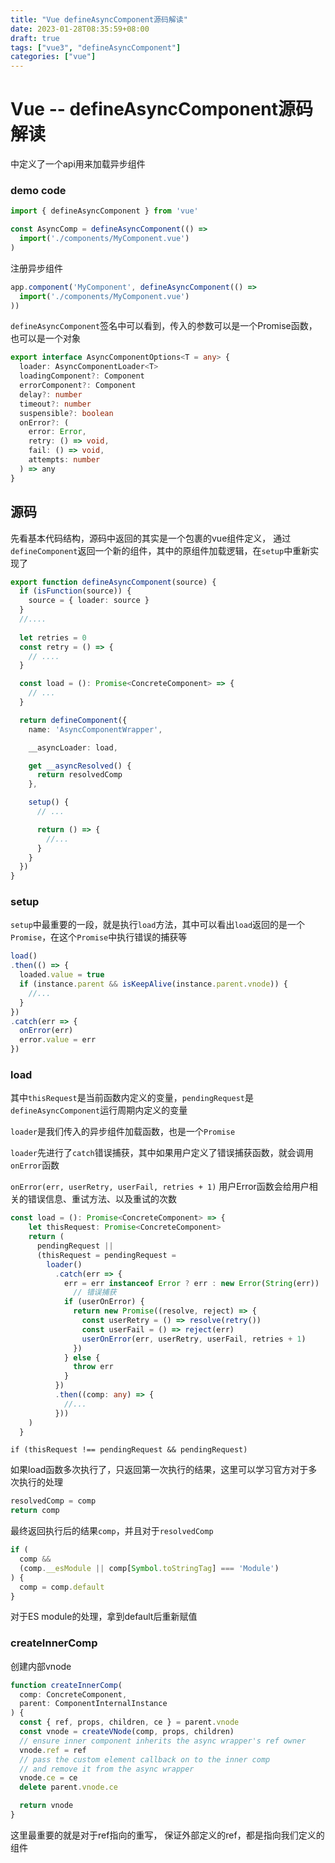 ```yaml
---
title: "Vue defineAsyncComponent源码解读"
date: 2023-01-28T08:35:59+08:00
draft: true
tags: ["vue3", "defineAsyncComponent"]
categories: ["vue"]
---
```






# Vue -- defineAsyncComponent源码解读



中定义了一个api用来加载异步组件

### demo code

```ts
import { defineAsyncComponent } from 'vue'

const AsyncComp = defineAsyncComponent(() =>
  import('./components/MyComponent.vue')
)
```



注册异步组件

```ts
app.component('MyComponent', defineAsyncComponent(() =>
  import('./components/MyComponent.vue')
))
```



`defineAsyncComponent`签名中可以看到，传入的参数可以是一个Promise函数，也可以是一个对象

```typescript
export interface AsyncComponentOptions<T = any> {
  loader: AsyncComponentLoader<T>
  loadingComponent?: Component
  errorComponent?: Component
  delay?: number
  timeout?: number
  suspensible?: boolean
  onError?: (
    error: Error,
    retry: () => void,
    fail: () => void,
    attempts: number
  ) => any
}
```



## 源码



先看基本代码结构，源码中返回的其实是一个包裹的vue组件定义， 通过`defineComponent`返回一个新的组件，其中的原组件加载逻辑，在`setup`中重新实现了

```typescript
export function defineAsyncComponent(source) {
  if (isFunction(source)) {
    source = { loader: source }
  }
  //....
  
  let retries = 0
  const retry = () => {
    // ....
  }

  const load = (): Promise<ConcreteComponent> => {
    // ...
  }

  return defineComponent({
    name: 'AsyncComponentWrapper',

    __asyncLoader: load,

    get __asyncResolved() {
      return resolvedComp
    },

    setup() {
      // ...

      return () => {
        //...
      }
    }
  })
}
```



### setup

`setup`中最重要的一段，就是执行`load`方法，其中可以看出`load`返回的是一个`Promise`，在这个`Promise`中执行错误的捕获等

```typescript
load()
.then(() => {
  loaded.value = true
  if (instance.parent && isKeepAlive(instance.parent.vnode)) {
    //...
  }
})
.catch(err => {
  onError(err)
  error.value = err
})
```



### load



其中`thisRequest`是当前函数内定义的变量，`pendingRequest`是`defineAsyncComponent`运行周期内定义的变量

`loader`是我们传入的异步组件加载函数，也是一个`Promise`

`loader`先进行了`catch`错误捕获，其中如果用户定义了错误捕获函数，就会调用`onError`函数

`onError(err, userRetry, userFail, retries + 1)`  用户Error函数会给用户相关的错误信息、重试方法、以及重试的次数



```typescript
const load = (): Promise<ConcreteComponent> => {
    let thisRequest: Promise<ConcreteComponent>
    return (
      pendingRequest ||
      (thisRequest = pendingRequest =
        loader()
          .catch(err => {
            err = err instanceof Error ? err : new Error(String(err))
              // 错误捕获
            if (userOnError) {
              return new Promise((resolve, reject) => {
                const userRetry = () => resolve(retry())
                const userFail = () => reject(err)
                userOnError(err, userRetry, userFail, retries + 1)
              })
            } else {
              throw err
            }
          })
          .then((comp: any) => {
            //...
          }))
    )
  }
```



` if (thisRequest !== pendingRequest && pendingRequest) `

如果load函数多次执行了，只返回第一次执行的结果，这里可以学习官方对于多次执行的处理



```typescript
resolvedComp = comp
return comp
```



最终返回执行后的结果`comp`，并且对于`resolvedComp`



```typescript
if (
  comp &&
  (comp.__esModule || comp[Symbol.toStringTag] === 'Module')
) {
  comp = comp.default
}
```

对于ES module的处理，拿到default后重新赋值



### createInnerComp

创建内部vnode

```typescript
function createInnerComp(
  comp: ConcreteComponent,
  parent: ComponentInternalInstance
) {
  const { ref, props, children, ce } = parent.vnode
  const vnode = createVNode(comp, props, children)
  // ensure inner component inherits the async wrapper's ref owner
  vnode.ref = ref
  // pass the custom element callback on to the inner comp
  // and remove it from the async wrapper
  vnode.ce = ce
  delete parent.vnode.ce

  return vnode
}
```

这里最重要的就是对于ref指向的重写， 保证外部定义的ref，都是指向我们定义的组件
